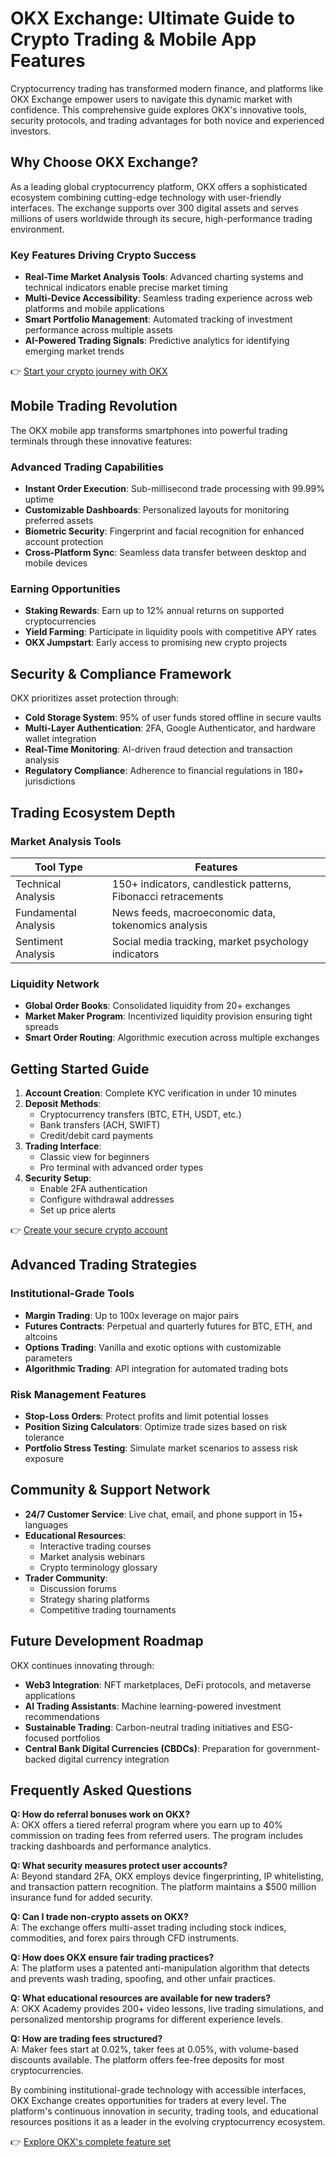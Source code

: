 # OKX Exchange: Ultimate Guide to Crypto Trading & Mobile App Features

Cryptocurrency trading has transformed modern finance, and platforms like OKX Exchange empower users to navigate this dynamic market with confidence. This comprehensive guide explores OKX's innovative tools, security protocols, and trading advantages for both novice and experienced investors.

## Why Choose OKX Exchange?

As a leading global cryptocurrency platform, OKX offers a sophisticated ecosystem combining cutting-edge technology with user-friendly interfaces. The exchange supports over 300 digital assets and serves millions of users worldwide through its secure, high-performance trading environment.

### Key Features Driving Crypto Success

- **Real-Time Market Analysis Tools**: Advanced charting systems and technical indicators enable precise market timing
- **Multi-Device Accessibility**: Seamless trading experience across web platforms and mobile applications
- **Smart Portfolio Management**: Automated tracking of investment performance across multiple assets
- **AI-Powered Trading Signals**: Predictive analytics for identifying emerging market trends

👉 [Start your crypto journey with OKX](https://bit.ly/okx-bonus)

## Mobile Trading Revolution

The OKX mobile app transforms smartphones into powerful trading terminals through these innovative features:

### Advanced Trading Capabilities
- **Instant Order Execution**: Sub-millisecond trade processing with 99.99% uptime
- **Customizable Dashboards**: Personalized layouts for monitoring preferred assets
- **Biometric Security**: Fingerprint and facial recognition for enhanced account protection
- **Cross-Platform Sync**: Seamless data transfer between desktop and mobile devices

### Earning Opportunities
- **Staking Rewards**: Earn up to 12% annual returns on supported cryptocurrencies
- **Yield Farming**: Participate in liquidity pools with competitive APY rates
- **OKX Jumpstart**: Early access to promising new crypto projects

## Security & Compliance Framework

OKX prioritizes asset protection through:
- **Cold Storage System**: 95% of user funds stored offline in secure vaults
- **Multi-Layer Authentication**: 2FA, Google Authenticator, and hardware wallet integration
- **Real-Time Monitoring**: AI-driven fraud detection and transaction analysis
- **Regulatory Compliance**: Adherence to financial regulations in 180+ jurisdictions

## Trading Ecosystem Depth

### Market Analysis Tools
| Tool Type       | Features                                                                 |
|-----------------|--------------------------------------------------------------------------|
| Technical Analysis | 150+ indicators, candlestick patterns, Fibonacci retracements          |
| Fundamental Analysis | News feeds, macroeconomic data, tokenomics analysis                   |
| Sentiment Analysis | Social media tracking, market psychology indicators                    |

### Liquidity Network
- **Global Order Books**: Consolidated liquidity from 20+ exchanges
- **Market Maker Program**: Incentivized liquidity provision ensuring tight spreads
- **Smart Order Routing**: Algorithmic execution across multiple exchanges

## Getting Started Guide

1. **Account Creation**: Complete KYC verification in under 10 minutes
2. **Deposit Methods**: 
   - Cryptocurrency transfers (BTC, ETH, USDT, etc.)
   - Bank transfers (ACH, SWIFT)
   - Credit/debit card payments
3. **Trading Interface**: 
   - Classic view for beginners
   - Pro terminal with advanced order types
4. **Security Setup**: 
   - Enable 2FA authentication
   - Configure withdrawal addresses
   - Set up price alerts

👉 [Create your secure crypto account](https://bit.ly/okx-bonus)

## Advanced Trading Strategies

### Institutional-Grade Tools
- **Margin Trading**: Up to 100x leverage on major pairs
- **Futures Contracts**: Perpetual and quarterly futures for BTC, ETH, and altcoins
- **Options Trading**: Vanilla and exotic options with customizable parameters
- **Algorithmic Trading**: API integration for automated trading bots

### Risk Management Features
- **Stop-Loss Orders**: Protect profits and limit potential losses
- **Position Sizing Calculators**: Optimize trade sizes based on risk tolerance
- **Portfolio Stress Testing**: Simulate market scenarios to assess risk exposure

## Community & Support Network

- **24/7 Customer Service**: Live chat, email, and phone support in 15+ languages
- **Educational Resources**: 
  - Interactive trading courses
  - Market analysis webinars
  - Crypto terminology glossary
- **Trader Community**: 
  - Discussion forums
  - Strategy sharing platforms
  - Competitive trading tournaments

## Future Development Roadmap

OKX continues innovating through:
- **Web3 Integration**: NFT marketplaces, DeFi protocols, and metaverse applications
- **AI Trading Assistants**: Machine learning-powered investment recommendations
- **Sustainable Trading**: Carbon-neutral trading initiatives and ESG-focused portfolios
- **Central Bank Digital Currencies (CBDCs)**: Preparation for government-backed digital currency integration

## Frequently Asked Questions

**Q: How do referral bonuses work on OKX?**  
A: OKX offers a tiered referral program where you earn up to 40% commission on trading fees from referred users. The program includes tracking dashboards and performance analytics.

**Q: What security measures protect user accounts?**  
A: Beyond standard 2FA, OKX employs device fingerprinting, IP whitelisting, and transaction pattern recognition. The platform maintains a $500 million insurance fund for added security.

**Q: Can I trade non-crypto assets on OKX?**  
A: The exchange offers multi-asset trading including stock indices, commodities, and forex pairs through CFD instruments.

**Q: How does OKX ensure fair trading practices?**  
A: The platform uses a patented anti-manipulation algorithm that detects and prevents wash trading, spoofing, and other unfair practices.

**Q: What educational resources are available for new traders?**  
A: OKX Academy provides 200+ video lessons, live trading simulations, and personalized mentorship programs for different experience levels.

**Q: How are trading fees structured?**  
A: Maker fees start at 0.02%, taker fees at 0.05%, with volume-based discounts available. The platform offers fee-free deposits for most cryptocurrencies.

By combining institutional-grade technology with accessible interfaces, OKX Exchange creates opportunities for traders at every level. The platform's continuous innovation in security, trading tools, and educational resources positions it as a leader in the evolving cryptocurrency ecosystem.

👉 [Explore OKX's complete feature set](https://bit.ly/okx-bonus)